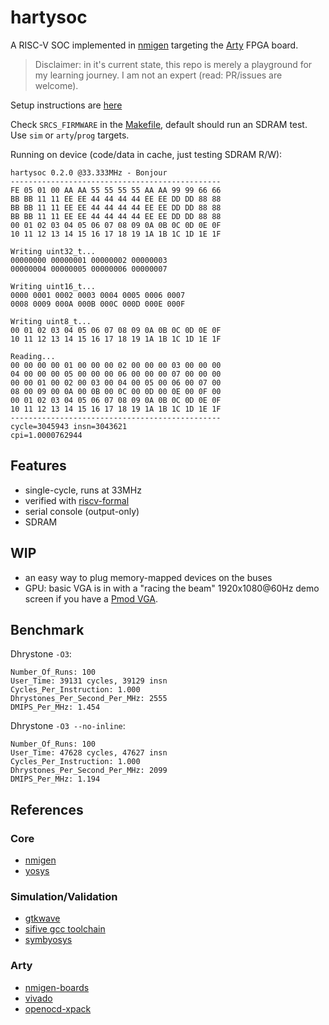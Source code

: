 # hartysoc

A RISC-V SOC implemented in [nmigen](https://github.com/nmigen/nmigen) targeting the [Arty](https://store.digilentinc.com/arty-a7-artix-7-fpga-development-board/) FPGA board.

> Disclaimer: in it's current state, this repo is merely a playground for my learning journey. I am not an expert (read: PR/issues are welcome).

Setup instructions are [here](SETUP.md)

Check `SRCS_FIRMWARE` in the [Makefile](Makefile), default should run an SDRAM test. Use `sim` or `arty`/`prog` targets.

Running on device (code/data in cache, just testing SDRAM R/W):
```
hartysoc 0.2.0 @33.333MHz - Bonjour
-----------------------------------------------
FE 05 01 00 AA AA 55 55 55 55 AA AA 99 99 66 66
BB BB 11 11 EE EE 44 44 44 44 EE EE DD DD 88 88
BB BB 11 11 EE EE 44 44 44 44 EE EE DD DD 88 88
BB BB 11 11 EE EE 44 44 44 44 EE EE DD DD 88 88
00 01 02 03 04 05 06 07 08 09 0A 0B 0C 0D 0E 0F
10 11 12 13 14 15 16 17 18 19 1A 1B 1C 1D 1E 1F

Writing uint32_t...
00000000 00000001 00000002 00000003
00000004 00000005 00000006 00000007

Writing uint16_t...
0000 0001 0002 0003 0004 0005 0006 0007
0008 0009 000A 000B 000C 000D 000E 000F

Writing uint8_t...
00 01 02 03 04 05 06 07 08 09 0A 0B 0C 0D 0E 0F
10 11 12 13 14 15 16 17 18 19 1A 1B 1C 1D 1E 1F

Reading...
00 00 00 00 01 00 00 00 02 00 00 00 03 00 00 00
04 00 00 00 05 00 00 00 06 00 00 00 07 00 00 00
00 00 01 00 02 00 03 00 04 00 05 00 06 00 07 00
08 00 09 00 0A 00 0B 00 0C 00 0D 00 0E 00 0F 00
00 01 02 03 04 05 06 07 08 09 0A 0B 0C 0D 0E 0F
10 11 12 13 14 15 16 17 18 19 1A 1B 1C 1D 1E 1F
-----------------------------------------------
cycle=3045943 insn=3043621
cpi=1.0000762944
```

## Features

- single-cycle, runs at 33MHz
- verified with [riscv-formal](https://github.com/SymbioticEDA/riscv-formal)
- serial console (output-only)
- SDRAM

## WIP

- an easy way to plug memory-mapped devices on the buses
- GPU: basic VGA is in with a "racing the beam" 1920x1080@60Hz demo screen if you have a [Pmod VGA](https://store.digilentinc.com/pmod-vga-video-graphics-array/).


## Benchmark

Dhrystone `-O3`:
```
Number_Of_Runs: 100
User_Time: 39131 cycles, 39129 insn
Cycles_Per_Instruction: 1.000
Dhrystones_Per_Second_Per_MHz: 2555
DMIPS_Per_MHz: 1.454
```
Dhrystone `-O3 --no-inline`:
```
Number_Of_Runs: 100
User_Time: 47628 cycles, 47627 insn
Cycles_Per_Instruction: 1.000
Dhrystones_Per_Second_Per_MHz: 2099
DMIPS_Per_MHz: 1.194
```

## References

### Core

- [nmigen](https://github.com/nmigen/nmigen)
- [yosys](https://github.com/YosysHQ/yosys)

### Simulation/Validation

- [gtkwave](http://gtkwave.sourceforge.net/)
- [sifive gcc toolchain](https://github.com/sifive/freedom-tools/releases)
- [symbyosys](https://github.com/YosysHQ/SymbiYosys.git)

### Arty

- [nmigen-boards](https://github.com/nmigen/nmigen-boards)
- [vivado](https://www.xilinx.com/products/design-tools/vivado.html)
- [openocd-xpack](https://github.com/xpack-dev-tools/openocd-xpack)

